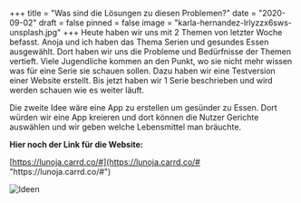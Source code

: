 +++
title = "Was sind die Lösungen zu diesen Problemen?"
date = "2020-09-02"
draft = false
pinned = false
image = "karla-hernandez-lrlyzzx6sws-unsplash.jpg"
+++
Heute haben wir uns mit 2 Themen von letzter Woche befasst. Anoja und ich haben das Thema Serien und gesundes Essen ausgewählt. Dort haben wir uns die Probleme und Bedürfnisse der Themen vertieft. Viele Jugendliche kommen an den Punkt, wo sie nicht mehr wissen was für eine Serie sie schauen sollen. Dazu haben wir eine Testversion einer Website erstellt. Bis jetzt haben wir 1 Serie beschrieben und wird werden schauen wie es weiter läuft.

Die zweite Idee wäre eine App zu erstellen um gesünder zu Essen. Dort würden wir eine App kreieren und dort können die Nutzer Gerichte auswählen und wir geben welche Lebensmittel man bräuchte.

**Hier noch der Link für die Website:** <!--StartFragment-->

[https://lunoja.carrd.co/#](https://lunoja.carrd.co/# "https\://lunoja.carrd.co/#")

<!--EndFragment-->

![Ideen](blatt-ideen-1-.jpg)
